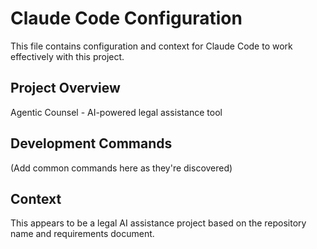 # Claude Code Configuration

This file contains configuration and context for Claude Code to work effectively with this project.

## Project Overview
Agentic Counsel - AI-powered legal assistance tool

## Development Commands
(Add common commands here as they're discovered)

## Context
This appears to be a legal AI assistance project based on the repository name and requirements document.